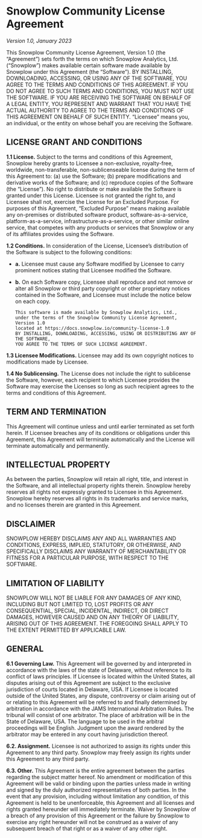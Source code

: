 # Snowplow Community License Agreement

_Version 1.0, January 2023_

This Snowplow Community License Agreement, Version 1.0 (the “Agreement”) sets forth the terms on which Snowplow Analytics, Ltd. (“Snowplow”) makes available certain software made available by Snowplow under this Agreement (the “Software”). BY INSTALLING, DOWNLOADING, ACCESSING, OR USING ANY OF THE SOFTWARE, YOU AGREE TO THE TERMS AND CONDITIONS OF THIS AGREEMENT. IF YOU DO NOT AGREE TO SUCH TERMS AND CONDITIONS, YOU MUST NOT USE THE SOFTWARE. IF YOU ARE RECEIVING THE SOFTWARE ON BEHALF OF A LEGAL ENTITY, YOU REPRESENT AND WARRANT THAT YOU HAVE THE ACTUAL AUTHORITY TO AGREE TO THE TERMS AND CONDITIONS OF THIS AGREEMENT ON BEHALF OF SUCH ENTITY. “Licensee” means you, an individual, or the entity on whose behalf you are receiving the Software.

## LICENSE GRANT AND CONDITIONS

**1.1 License.** Subject to the terms and conditions of this Agreement, Snowplow hereby grants to Licensee a non-exclusive, royalty-free, worldwide, non-transferable, non-sublicenseable license during the term of this Agreement to: (a) use the Software; (b) prepare modifications and derivative works of the Software; and (c) reproduce copies of the Software (the “License”). No right to distribute or make available the Software is granted under this License. Licensee is not granted the right to, and Licensee shall not, exercise the License for an Excluded Purpose. For purposes of this Agreement, “Excluded Purpose” means making available any on-premises or distributed software product, software-as-a-service, platform-as-a-service, infrastructure-as-a-service, or other similar online service, that competes with any products or services that Snowplow or any of its affiliates provides using the Software.

**1.2 Conditions.** In consideration of the License, Licensee’s distribution of the Software is subject to the following conditions:

* **a.** Licensee must cause any Software modified by Licensee to carry prominent notices stating that Licensee modified the Software.

* **b.** On each Software copy, Licensee shall reproduce and not remove or alter all Snowplow or third party copyright or other proprietary notices contained in the Software, and Licensee must include the notice below on each copy.

  ```
  This software is made available by Snowplow Analytics, Ltd.,
  under the terms of the Snowplow Community License Agreement, Version 1.0
  located at https://docs.snowplow.io/community-license-1.0
  BY INSTALLING, DOWNLOADING, ACCESSING, USING OR DISTRIBUTING ANY OF THE SOFTWARE,
  YOU AGREE TO THE TERMS OF SUCH LICENSE AGREEMENT.
  ```

**1.3 Licensee Modifications.** Licensee may add its own copyright notices to modifications made by Licensee.

**1.4 No Sublicensing.** The License does not include the right to sublicense the Software, however, each recipient to which Licensee provides the Software may exercise the Licenses so long as such recipient agrees to the terms and conditions of this Agreement.

## TERM AND TERMINATION

This Agreement will continue unless and until earlier terminated as set forth herein. If Licensee breaches any of its conditions or obligations under this Agreement, this Agreement will terminate automatically and the License will terminate automatically and permanently.

## INTELLECTUAL PROPERTY

As between the parties, Snowplow will retain all right, title, and interest in the Software, and all intellectual property rights therein. Snowplow hereby reserves all rights not expressly granted to Licensee in this Agreement. Snowplow hereby reserves all rights in its trademarks and service marks, and no licenses therein are granted in this Agreement.

## DISCLAIMER

SNOWPLOW HEREBY DISCLAIMS ANY AND ALL WARRANTIES AND CONDITIONS, EXPRESS, IMPLIED, STATUTORY, OR OTHERWISE, AND SPECIFICALLY DISCLAIMS ANY WARRANTY OF MERCHANTABILITY OR FITNESS FOR A PARTICULAR PURPOSE, WITH RESPECT TO THE SOFTWARE.

## LIMITATION OF LIABILITY

SNOWPLOW WILL NOT BE LIABLE FOR ANY DAMAGES OF ANY KIND, INCLUDING BUT NOT LIMITED TO, LOST PROFITS OR ANY CONSEQUENTIAL, SPECIAL, INCIDENTAL, INDIRECT, OR DIRECT DAMAGES, HOWEVER CAUSED AND ON ANY THEORY OF LIABILITY, ARISING OUT OF THIS AGREEMENT. THE FOREGOING SHALL APPLY TO THE EXTENT PERMITTED BY APPLICABLE LAW.

## GENERAL

**6.1 Governing Law.** This Agreement will be governed by and interpreted in accordance with the laws of the state of Delaware, without reference to its conflict of laws principles. If Licensee is located within the United States, all disputes arising out of this Agreement are subject to the exclusive jurisdiction of courts located in Delaware, USA. If Licensee is located outside of the United States, any dispute, controversy or claim arising out of or relating to this Agreement will be referred to and finally determined by arbitration in accordance with the JAMS International Arbitration Rules. The tribunal will consist of one arbitrator. The place of arbitration will be in the State of Delaware, USA. The language to be used in the arbitral proceedings will be English. Judgment upon the award rendered by the arbitrator may be entered in any court having jurisdiction thereof.

**6.2. Assignment.** Licensee is not authorized to assign its rights under this Agreement to any third party. Snowplow may freely assign its rights under this Agreement to any third party.

**6.3. Other.** This Agreement is the entire agreement between the parties regarding the subject matter hereof. No amendment or modification of this Agreement will be valid or binding upon the parties unless made in writing and signed by the duly authorized representatives of both parties. In the event that any provision, including without limitation any condition, of this Agreement is held to be unenforceable, this Agreement and all licenses and rights granted hereunder will immediately terminate. Waiver by Snowplow of a breach of any provision of this Agreement or the failure by Snowplow to exercise any right hereunder will not be construed as a waiver of any subsequent breach of that right or as a waiver of any other right.